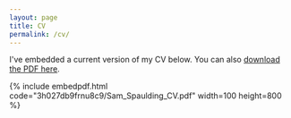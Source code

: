 ```yaml
---
layout: page
title: CV
permalink: /cv/
---
```


I've embedded a current version of my CV below. You can also [download the PDF here](https://dl.dropboxusercontent.com/s/3h027db9frnu8c9/Sam_Spaulding_CV.pdf).

{% include embedpdf.html code="3h027db9frnu8c9/Sam_Spaulding_CV.pdf" width=100 height=800 %}